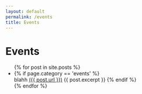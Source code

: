 ```yaml
---
layout: default
permalink: /events
title: Events
---
```


# Events

<ul>
    {% for post in site.posts %}
          <li>
            {% if page.category == 'events' %}
                <br /> blahh
                <a href="{{ post.title }}">({{ post.url }})</a>
                {{ post.excerpt }}
            {% endif %}
          </li>
    {% endfor %}
</ul>
